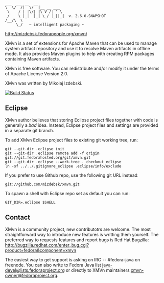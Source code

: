     ___  ___ __  __
    \  \/  /|  \/  |__ __ ___
     \    / | |\/| |\ V /| ' \
     /    \ |_|  |_| \_/ |_||_|  v. 2.6.0-SNAPSHOT
    /__/\  \
         \_/   ~ intelligent packaging ~

http://mizdebsk.fedorapeople.org/xmvn/

XMvn is a set of extensions for Apache Maven that can be used to
manage system artifact repository and use it to resolve Maven
artifacts in offline mode. It also provides Maven plugins to help with
creating RPM packages containing Maven artifacts.

XMvn is free software. You can redistribute and/or modify it under the
terms of Apache License Version 2.0.

XMvn was written by Mikolaj Izdebski.

[![Build Status](https://travis-ci.org/mizdebsk/xmvn.svg?branch=master)](https://travis-ci.org/mizdebsk/xmvn)


Eclipse
-------

XMvn author believes that storing Eclipse project files together with
code is generally a *bad* idea.  Instead, Eclipse project files and
settings are provided in a separate git branch.

To add XMvn Eclipse project files to existing git working tree, run:

    git --git-dir .eclipse init
    git --git-dir .eclipse remote add -f origin git://git.fedorahosted.org/git/xmvn.git
    git --git-dir .eclipse --work-tree . checkout eclipse
    ln -sf ../../.gitignore_eclipse .eclipse/info/exclude

If you prefer to use Github repo, use the following git URL instead:

    git://github.com/mizdebsk/xmvn.git

To spawn a shell with Eclipse repo set as default you can run:

    GIT_DIR=.eclipse $SHELL


Contact
-------

XMvn is a community project, new contributotrs are welcome. The most
straightforward way to introduce new features is writting them yourself.
The preferred way to requests features and report bugs is Red Hat Bugzilla:
  http://bugzilla.redhat.com/enter_bug.cgi?product=fedora&component=xmvn

The easiest way to get support is asking on IRC -- #fedora-java on freenode.
You can also write to Fedora Java list <java-devel@lists.fedoraproject.org>
or directly to XMVn maintainers <xmvn-owner@fedoraproject.org>.

